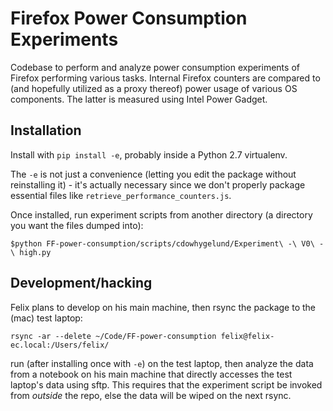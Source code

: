 # Firefox Power Consumption Experiments
Codebase to perform and analyze power consumption experiments of Firefox performing various tasks. Internal Firefox counters are compared to (and hopefully utilized as a proxy thereof) power usage of various OS components. The latter is measured using Intel Power Gadget.

## Installation
Install with `pip install -e`, probably inside a Python 2.7 virtualenv.

The `-e` is not just a convenience (letting you edit the package without reinstalling it) - it's actually necessary since we don't properly package essential files like `retrieve_performance_counters.js`.

Once installed, run experiment scripts from another directory (a directory you want the files dumped into):
```
$python FF-power-consumption/scripts/cdowhygelund/Experiment\ -\ V0\ -\ high.py
```

## Development/hacking
Felix plans to develop on his main machine, then rsync the package to the (mac) test laptop:
```
rsync -ar --delete ~/Code/FF-power-consumption felix@felix-ec.local:/Users/felix/
```
run (after installing once with `-e`) on the test laptop, then analyze the data from a notebook on his main machine that directly accesses the test laptop's data using sftp. This requires that the experiment script be invoked from *outside* the repo, else the data will be wiped on the next rsync.

